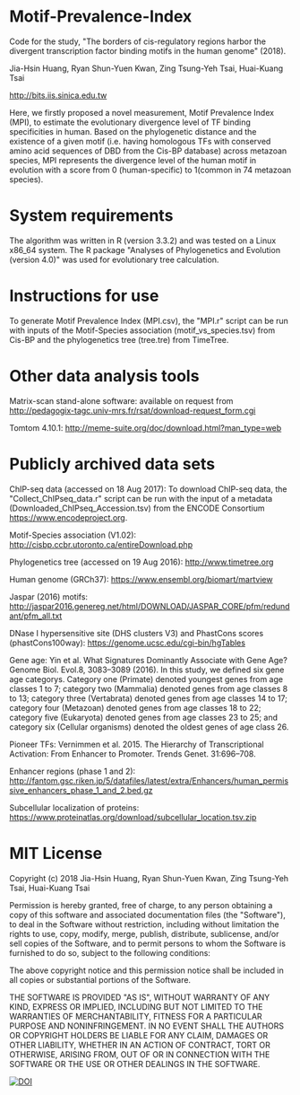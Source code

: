 # Motif-Prevalence-Index
Code for the study, "The borders of cis-regulatory regions harbor the divergent transcription factor binding motifs in the human genome" (2018).

Jia-Hsin Huang, Ryan Shun-Yuen Kwan, Zing Tsung-Yeh Tsai, Huai-Kuang Tsai

http://bits.iis.sinica.edu.tw

Here, we firstly proposed a novel measurement, Motif Prevalence Index (MPI), to estimate the evolutionary divergence level of TF binding specificities in human. Based on the phylogenetic distance and the existence of a given motif (i.e. having homologous TFs with conserved amino acid sequences of DBD from the Cis-BP database) across metazoan species, MPI represents the divergence level of the human motif in evolution with a score from 0 (human-specific) to 1(common in 74 metazoan species).

# System requirements
The algorithm was written in R (version 3.3.2) and was tested on a Linux x86_64 system. The R package "Analyses of Phylogenetics and Evolution (version 4.0)" was used for evolutionary tree calculation.

# Instructions for use 
To generate Motif Prevalence Index (MPI.csv), the "MPI.r" script can be run with inputs of the Motif-Species association (motif_vs_species.tsv) from Cis-BP and the phylogenetics tree (tree.tre) from TimeTree.

# Other data analysis tools
Matrix-scan stand-alone software: available on request from http://pedagogix-tagc.univ-mrs.fr/rsat/download-request_form.cgi

Tomtom 4.10.1: http://meme-suite.org/doc/download.html?man_type=web

# Publicly archived data sets
ChIP-seq data (accessed on 18 Aug 2017): To download ChIP-seq data, the "Collect_ChIPseq_data.r" script can be run with the input of a metadata (Downloaded_ChIPseq_Accession.tsv) from the ENCODE Consortium https://www.encodeproject.org.

Motif-Species association (V1.02): http://cisbp.ccbr.utoronto.ca/entireDownload.php

Phylogenetics tree (accessed on 19 Aug 2016): http://www.timetree.org

Human genome (GRCh37): https://www.ensembl.org/biomart/martview

Jaspar (2016) motifs: http://jaspar2016.genereg.net/html/DOWNLOAD/JASPAR_CORE/pfm/redundant/pfm_all.txt

DNase I hypersensitive site (DHS clusters V3) and PhastCons scores (phastCons100way): https://genome.ucsc.edu/cgi-bin/hgTables

Gene age: Yin et al. What Signatures Dominantly Associate with Gene Age? Genome Biol. Evol.8, 3083–3089 (2016). 
In this study, we defined six gene age categorys. Category one (Primate) denoted youngest genes from age classes 1 to 7; category two (Mammalia) denoted genes from age classes 8 to 13; category three (Vertabrata) denoted genes from age classes 14 to 17; category four (Metazoan) denoted genes from age classes 18 to 22; category five (Eukaryota) denoted genes from age classes 23 to 25; and category six (Cellular organisms) denoted the oldest genes of age class 26.

Pioneer TFs: Vernimmen et al. 2015. The Hierarchy of Transcriptional Activation: From Enhancer to Promoter. Trends Genet. 31:696–708.

Enhancer regions (phase 1 and 2): http://fantom.gsc.riken.jp/5/datafiles/latest/extra/Enhancers/human_permissive_enhancers_phase_1_and_2.bed.gz

Subcellular localization of proteins: https://www.proteinatlas.org/download/subcellular_location.tsv.zip

# MIT License
Copyright (c) 2018 Jia-Hsin Huang, Ryan Shun-Yuen Kwan, Zing Tsung-Yeh Tsai, Huai-Kuang Tsai

Permission is hereby granted, free of charge, to any person obtaining a copy of this software and associated documentation files (the "Software"), to deal in the Software without restriction, including without limitation the rights to use, copy, modify, merge, publish, distribute, sublicense, and/or sell copies of the Software, and to permit persons to whom the Software is furnished to do so, subject to the following conditions:

The above copyright notice and this permission notice shall be included in all copies or substantial portions of the Software.

THE SOFTWARE IS PROVIDED "AS IS", WITHOUT WARRANTY OF ANY KIND, EXPRESS OR IMPLIED, INCLUDING BUT NOT LIMITED TO THE WARRANTIES OF MERCHANTABILITY, FITNESS FOR A PARTICULAR PURPOSE AND NONINFRINGEMENT. IN NO EVENT SHALL THE AUTHORS OR COPYRIGHT HOLDERS BE LIABLE FOR ANY CLAIM, DAMAGES OR OTHER LIABILITY, WHETHER IN AN ACTION OF CONTRACT, TORT OR OTHERWISE, ARISING FROM, OUT OF OR IN CONNECTION WITH THE SOFTWARE OR THE USE OR OTHER DEALINGS IN THE SOFTWARE.

<a href="https://doi.org/10.5281/zenodo.1208608"><img src="https://zenodo.org/badge/DOI/10.5281/zenodo.1208608.svg" alt="DOI"></a>
